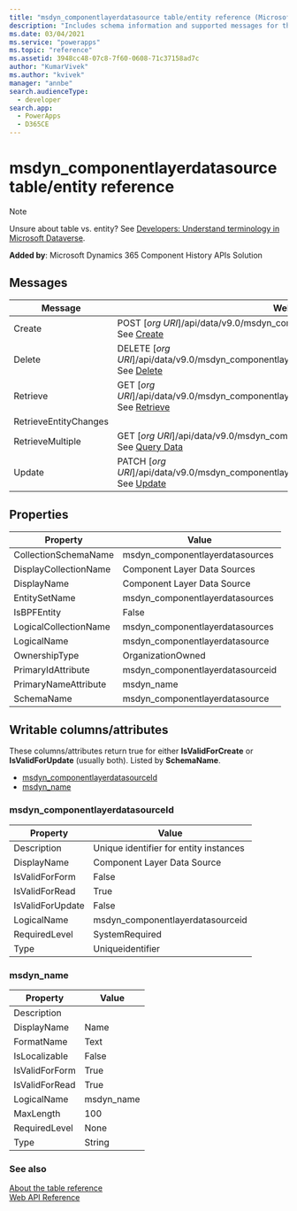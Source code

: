 ```yaml
---
title: "msdyn_componentlayerdatasource table/entity reference (Microsoft Dataverse)| MicrosoftDocs"
description: "Includes schema information and supported messages for the msdyn_componentlayerdatasource table/entity."
ms.date: 03/04/2021
ms.service: "powerapps"
ms.topic: "reference"
ms.assetid: 3948cc48-07c8-7f60-0608-71c37158ad7c
author: "KumarVivek"
ms.author: "kvivek"
manager: "annbe"
search.audienceType: 
  - developer
search.app: 
  - PowerApps
  - D365CE
---
```


# msdyn_componentlayerdatasource table/entity reference

> [!NOTE]
> Unsure about table vs. entity? See [Developers: Understand terminology in Microsoft Dataverse](/powerapps/developer/data-platform/understand-terminology).



**Added by**: Microsoft Dynamics 365 Component History APIs Solution


## Messages

|Message|Web API Operation|SDK Assembly|
|-|-|-|
|Create|POST [*org URI*]/api/data/v9.0/msdyn_componentlayerdatasources<br />See [Create](/powerapps/developer/common-data-service/webapi/create-entity-web-api)|<xref:Microsoft.Xrm.Sdk.Messages.CreateRequest> or <br /><xref:Microsoft.Xrm.Sdk.IOrganizationService.Create*>|
|Delete|DELETE [*org URI*]/api/data/v9.0/msdyn_componentlayerdatasources(*msdyn_componentlayerdatasourceid*)<br />See [Delete](/powerapps/developer/common-data-service/webapi/update-delete-entities-using-web-api#basic-delete)|<xref:Microsoft.Xrm.Sdk.Messages.DeleteRequest> or <br /><xref:Microsoft.Xrm.Sdk.IOrganizationService.Delete*>|
|Retrieve|GET [*org URI*]/api/data/v9.0/msdyn_componentlayerdatasources(*msdyn_componentlayerdatasourceid*)<br />See [Retrieve](/powerapps/developer/common-data-service/webapi/retrieve-entity-using-web-api)|<xref:Microsoft.Xrm.Sdk.Messages.RetrieveRequest> or <br /><xref:Microsoft.Xrm.Sdk.IOrganizationService.Retrieve*>|
|RetrieveEntityChanges||<xref:Microsoft.Xrm.Sdk.Messages.RetrieveEntityChangesRequest>|
|RetrieveMultiple|GET [*org URI*]/api/data/v9.0/msdyn_componentlayerdatasources<br />See [Query Data](/powerapps/developer/common-data-service/webapi/query-data-web-api)|<xref:Microsoft.Xrm.Sdk.Messages.RetrieveMultipleRequest> or <br /><xref:Microsoft.Xrm.Sdk.IOrganizationService.RetrieveMultiple*>|
|Update|PATCH [*org URI*]/api/data/v9.0/msdyn_componentlayerdatasources(*msdyn_componentlayerdatasourceid*)<br />See [Update](/powerapps/developer/common-data-service/webapi/update-delete-entities-using-web-api#basic-update)|<xref:Microsoft.Xrm.Sdk.Messages.UpdateRequest> or <br /><xref:Microsoft.Xrm.Sdk.IOrganizationService.Update*>|

## Properties

|Property|Value|
|--------|-----|
|CollectionSchemaName|msdyn_componentlayerdatasources|
|DisplayCollectionName|Component Layer Data Sources|
|DisplayName|Component Layer Data Source|
|EntitySetName|msdyn_componentlayerdatasources|
|IsBPFEntity|False|
|LogicalCollectionName|msdyn_componentlayerdatasources|
|LogicalName|msdyn_componentlayerdatasource|
|OwnershipType|OrganizationOwned|
|PrimaryIdAttribute|msdyn_componentlayerdatasourceid|
|PrimaryNameAttribute|msdyn_name|
|SchemaName|msdyn_componentlayerdatasource|

<a name="writable-attributes"></a>

## Writable columns/attributes

These columns/attributes return true for either **IsValidForCreate** or **IsValidForUpdate** (usually both). Listed by **SchemaName**.

- [msdyn_componentlayerdatasourceId](#BKMK_msdyn_componentlayerdatasourceId)
- [msdyn_name](#BKMK_msdyn_name)


### <a name="BKMK_msdyn_componentlayerdatasourceId"></a> msdyn_componentlayerdatasourceId

|Property|Value|
|--------|-----|
|Description|Unique identifier for entity instances|
|DisplayName|Component Layer Data Source|
|IsValidForForm|False|
|IsValidForRead|True|
|IsValidForUpdate|False|
|LogicalName|msdyn_componentlayerdatasourceid|
|RequiredLevel|SystemRequired|
|Type|Uniqueidentifier|


### <a name="BKMK_msdyn_name"></a> msdyn_name

|Property|Value|
|--------|-----|
|Description||
|DisplayName|Name|
|FormatName|Text|
|IsLocalizable|False|
|IsValidForForm|True|
|IsValidForRead|True|
|LogicalName|msdyn_name|
|MaxLength|100|
|RequiredLevel|None|
|Type|String|



### See also

[About the table reference](../about-entity-reference.md)<br />
[Web API Reference](/dynamics365/customer-engagement/web-api/about)<br />
<xref href="Microsoft.Dynamics.CRM.msdyn_componentlayerdatasource?text=msdyn_componentlayerdatasource EntityType" />